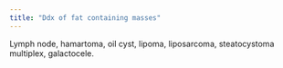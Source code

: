 ```yaml
---
title: "Ddx of fat containing masses"
---
```

Lymph node, hamartoma, oil cyst, lipoma, liposarcoma, steatocystoma multiplex, galactocele.

